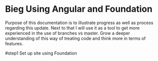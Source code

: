# Bieg Using Angular and Foundation

Purpose of this documentation is to illustrate progress as well as process regarding this update.
Next to that I will use it as a tool to get more experienced in the use of branches vs master. Grow a deeper understanding of this way of treating code and think more in terms of features.

#step1
Set up site using Foundation